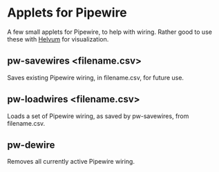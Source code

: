 # Applets for Pipewire

A few small applets for Pipewire, to help with wiring.  Rather good to use these with [Helvum](https://gitlab.freedesktop.org/pipewire/helvum) for visualization.

## pw-savewires <filename.csv>

Saves existing Pipewire wiring, in filename.csv, for future use.

## pw-loadwires <filename.csv>

Loads a set of Pipewire wiring, as saved by pw-savewires, from filename.csv.

## pw-dewire

Removes all currently active Pipewire wiring.
